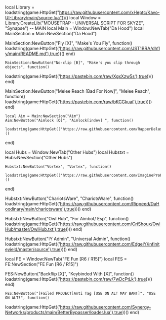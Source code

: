 local Library = loadstring(game:HttpGet("https://raw.githubusercontent.com/xHeptc/Kavo-UI-Library/main/source.lua"))()
local Window = Library.CreateLib("MOUSETRAP - UNIVERSAL SCRIPT FOR SKYZE", "Synapse")
    -- MAIN
    local Main = Window:NewTab("Da Hood")
    local MainSection = Main:NewSection("Da Hood")


    
  MainSection:NewButton("Fly [X]", "Make's You Fly", function()
        loadstring(game:HttpGet(('https://raw.githubusercontent.com/JST1BRA/dhfly/main/README.md'),true))()
    end)

    MainSection:NewButton("No-clip [B]", "Make's you clip through objects", function()
   loadstring(game:HttpGet(('https://pastebin.com/raw/XgxXzw5s'),true))()
  end)


  MainSection:NewButton("Melee Reach [Bad For Now]", "Melee Reach", function()
        loadstring(game:HttpGet(('https://pastebin.com/raw/bKCGkuai'),true))()
    end)

    local Aim = Main:NewSection("Aim")
    Aim:NewButton("Aimlock [Q]", "Aimlock[indev] ", function()
      loadstring(game:HttpGet(('https://raw.githubusercontent.com/RapperDeluxe/scripts/main/Silent%20Aimlock%20Da%20Hood'),true))()
  end)

  local Hubs = Window:NewTab("Other Hubs")
    local Hubstxt = Hubs:NewSection("Other Hubs")

    Hubstxt:NewButton("Vortex", "Vortex", function()
      loadstring(game:HttpGet(('https://raw.githubusercontent.com/ImagineProUser/vortexdahood/main/vortex'),true))()
  end)


  Hubstxt:NewButton("ChariotsWare", "ChariotsWare", function()
    loadstring(game:HttpGet(('https://raw.githubusercontent.com/Rippeed/DaHoodinary/main/chariotsware'),true))()
end)

Hubstxt:NewButton("Owl Hub", "For Aimbot/ Esp", function()
  loadstring(game:HttpGet(('https://raw.githubusercontent.com/CriShoux/OwlHub/master/OwlHub.txt'),true))()
end)



Hubstxt:NewButton("IY Admin", "Universal Admin", function()
  loadstring(game:HttpGet(('https://raw.githubusercontent.com/EdgeIY/infiniteyield/master/source'),true))()
end)

 local FE = Window:NewTab("FE Fun [R6 / R15]")
    local FES = FE:NewSection("FE Fun [R6 / R15]")
    
   FES:NewButton("Backflip [X]", "Keybinded With [X]", function()
  loadstring(game:HttpGet(('https://pastebin.com/raw/7wDcPtLk'),true))()
end)

    FES:NewButton("[Failed PROJECT]Anti Tag [USE ON ALT MAY BAN!]", "USE ON ALT!", function()
  loadstring(game:HttpGet(('https://raw.githubusercontent.com/Synergy-Networks/products/main/BetterBypasser/loader.lua'),true))()
end)
